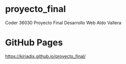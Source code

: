 # proyecto_final
Coder 36030 Proyecto Final Desarrollo Web Aldo Vallera

# GitHub Pages
https://kiriadix.github.io/proyecto_final/
